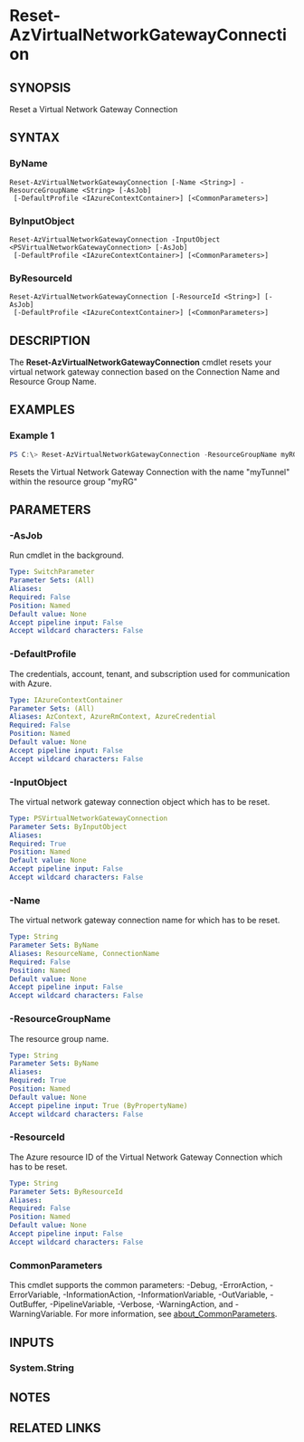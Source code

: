 ﻿---
external help file: Microsoft.Azure.PowerShell.Cmdlets.Network.dll-Help.xml
Module Name: Az.Network
online version: https://docs.microsoft.com/en-us/powershell/module/az.network/reset-azvirtualnetworkgatewayconnection
schema: 2.0.0
---

# Reset-AzVirtualNetworkGatewayConnection

## SYNOPSIS
Reset a Virtual Network Gateway Connection

## SYNTAX

### ByName
```
Reset-AzVirtualNetworkGatewayConnection [-Name <String>] -ResourceGroupName <String> [-AsJob]
 [-DefaultProfile <IAzureContextContainer>] [<CommonParameters>]
```

### ByInputObject
```
Reset-AzVirtualNetworkGatewayConnection -InputObject <PSVirtualNetworkGatewayConnection> [-AsJob]
 [-DefaultProfile <IAzureContextContainer>] [<CommonParameters>]
```

### ByResourceId
```
Reset-AzVirtualNetworkGatewayConnection [-ResourceId <String>] [-AsJob]
 [-DefaultProfile <IAzureContextContainer>] [<CommonParameters>]
```

## DESCRIPTION
The **Reset-AzVirtualNetworkGatewayConnection** cmdlet resets your virtual network gateway connection based on the Connection Name and Resource Group Name.

## EXAMPLES

### Example 1
```powershell
PS C:\> Reset-AzVirtualNetworkGatewayConnection -ResourceGroupName myRG -Name myTunnel
```

Resets the Virtual Network Gateway Connection with the name "myTunnel" within the resource group "myRG"

## PARAMETERS

### -AsJob
Run cmdlet in the background.

```yaml
Type: SwitchParameter
Parameter Sets: (All)
Aliases:
Required: False
Position: Named
Default value: None
Accept pipeline input: False
Accept wildcard characters: False
```

### -DefaultProfile
The credentials, account, tenant, and subscription used for communication with Azure.

```yaml
Type: IAzureContextContainer
Parameter Sets: (All)
Aliases: AzContext, AzureRmContext, AzureCredential
Required: False
Position: Named
Default value: None
Accept pipeline input: False
Accept wildcard characters: False
```

### -InputObject
The virtual network gateway connection object which has to be reset.

```yaml
Type: PSVirtualNetworkGatewayConnection
Parameter Sets: ByInputObject
Aliases:
Required: True
Position: Named
Default value: None
Accept pipeline input: False
Accept wildcard characters: False
```

### -Name
The virtual network gateway connection name for which has to be reset.

```yaml
Type: String
Parameter Sets: ByName
Aliases: ResourceName, ConnectionName
Required: False
Position: Named
Default value: None
Accept pipeline input: False
Accept wildcard characters: False
```

### -ResourceGroupName
The resource group name.

```yaml
Type: String
Parameter Sets: ByName
Aliases:
Required: True
Position: Named
Default value: None
Accept pipeline input: True (ByPropertyName)
Accept wildcard characters: False
```

### -ResourceId
The Azure resource ID of the Virtual Network Gateway Connection which has to be reset.

```yaml
Type: String
Parameter Sets: ByResourceId
Aliases:
Required: False
Position: Named
Default value: None
Accept pipeline input: False
Accept wildcard characters: False
```

### CommonParameters
This cmdlet supports the common parameters: -Debug, -ErrorAction, -ErrorVariable, -InformationAction, -InformationVariable, -OutVariable, -OutBuffer, -PipelineVariable, -Verbose, -WarningAction, and -WarningVariable. For more information, see [about_CommonParameters](http://go.microsoft.com/fwlink/?LinkID=113216).

## INPUTS

### System.String

## NOTES

## RELATED LINKS